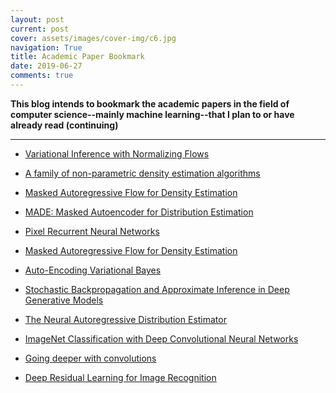 ```yaml
---
layout: post
current: post
cover: assets/images/cover-img/c6.jpg
navigation: True
title: Academic Paper Bookmark
date: 2019-06-27
comments: true
---
```



**This blog intends to bookmark the academic papers in the field of computer science--mainly machine learning--that I plan to or have already read (continuing)**

------------------

- <a href="https://arxiv.org/pdf/1505.05770.pdf" style="font-weight: normal;">Variational Inference with Normalizing Flows</a>

- <a href="https://math.nyu.edu/faculty/tabak/publications/Tabak-Turner.pdf" style="font-weight: normal;">A family of non-parametric density estimation algorithms</a>

- <a href="https://arxiv.org/pdf/1705.07057.pdf" style="font-weight: normal;">Masked Autoregressive Flow for Density Estimation</a>

- <a href="https://arxiv.org/pdf/1502.03509.pdf" style="font-weight: normal;">MADE: Masked Autoencoder for Distribution Estimation</a>

- <a href="https://arxiv.org/pdf/1601.06759.pdf" style="font-weight: normal;">Pixel Recurrent Neural Networks</a>

- <a href="http://papers.nips.cc/paper/6828-masked-autoregressive-flow-for-density-estimation.pdf" style="font-weight: normal;">Masked Autoregressive Flow for Density Estimation</a>

- <a href="https://arxiv.org/pdf/1312.6114.pdf" style="font-weight: normal;">Auto-Encoding Variational Bayes</a>

- <a href="https://arxiv.org/pdf/1401.4082.pdf" style="font-weight: normal;">Stochastic Backpropagation and Approximate Inference
in Deep Generative Models</a>

- <a href="http://proceedings.mlr.press/v15/larochelle11a/larochelle11a.pdf" style="font-weight: normal;">The Neural Autoregressive Distribution Estimator</a>

- <a href="https://papers.nips.cc/paper/4824-imagenet-classification-with-deep-convolutional-neural-networks.pdf" style="font-weight: normal;">ImageNet Classification with Deep Convolutional Neural Networks</a>

- <a href="https://arxiv.org/pdf/1409.4842.pdf" style="font-weight: normal;">Going deeper with convolutions</a>

- <a href="https://arxiv.org/pdf/1512.03385.pdf" style="font-weight: normal;">Deep Residual Learning for Image Recognition</a>


